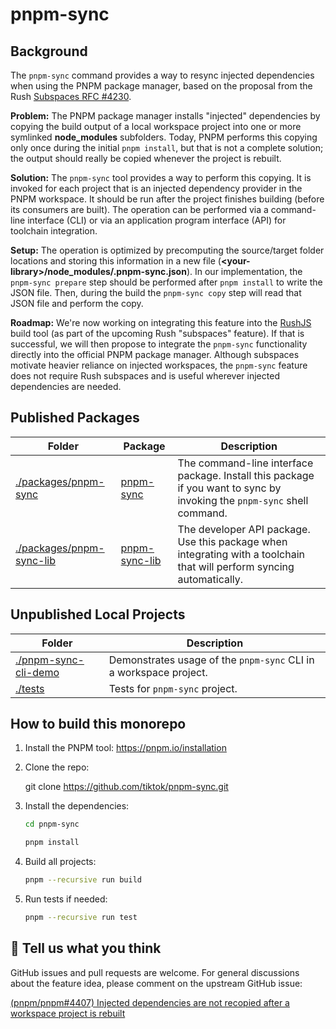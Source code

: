 # pnpm-sync

## Background

The `pnpm-sync` command provides a way to resync injected dependencies when using the PNPM package manager, based on the proposal from the Rush [Subspaces RFC #4230](https://github.com/microsoft/rushstack/issues/4230).

**Problem:** The PNPM package manager installs "injected" dependencies by copying the build output of a local workspace project into one or more symlinked **node_modules** subfolders. Today, PNPM performs this copying only once during the initial `pnpm install`, but that is not a complete solution; the output should really be copied whenever the project is rebuilt.

**Solution:** The `pnpm-sync` tool provides a way to perform this copying. It is invoked for each project that is an injected dependency provider in the PNPM workspace. It should be run after the project finishes building (before its consumers are built).  The operation can be performed via a command-line interface (CLI) or via an application program interface (API) for toolchain integration.

**Setup:** The operation is optimized by precomputing the source/target folder locations and storing this information in a new file (**&lt;your-library&gt;/node_modules/.pnpm-sync.json**). In our implementation, the `pnpm-sync prepare` step should be performed after `pnpm install` to write the JSON file.  Then, during the build the `pnpm-sync copy` step will read that JSON file and perform the copy.

**Roadmap:** We're now working on integrating this feature into the [RushJS](https://rushjs.io) build tool (as part of the upcoming Rush "subspaces" feature). If that is successful, we will then propose to integrate the `pnpm-sync` functionality directly into the official PNPM package manager.  Although subspaces motivate heavier reliance on injected workspaces, the `pnpm-sync` feature does not require Rush subspaces and is useful wherever injected dependencies are needed.

## Published Packages

| Folder | Package | Description |
--- | --- | ---
| [./packages/pnpm-sync](./packages/pnpm-sync/) | [pnpm-sync](https://www.npmjs.com/package/pnpm-sync) | The command-line interface package. Install this package if you want to sync by invoking the `pnpm-sync` shell command. |
| [./packages/pnpm-sync-lib](./packages/pnpm-sync-lib/) | [pnpm-sync-lib](https://www.npmjs.com/package/pnpm-sync-lib)  | The developer API package. Use this package when integrating with a toolchain that will perform syncing automatically. |

## Unpublished Local Projects

| Folder | Description |
| --- | --- |
| [./pnpm-sync-cli-demo](./pnpm-sync-cli-demo/) | Demonstrates usage of the `pnpm-sync` CLI in a workspace project. |
| [./tests](./tests/) | Tests for `pnpm-sync` project. |

## How to build this monorepo

1. Install the PNPM tool: https://pnpm.io/installation

2. Clone the repo:

   git clone https://github.com/tiktok/pnpm-sync.git

3. Install the dependencies:

   ```bash
   cd pnpm-sync

   pnpm install
   ```

4. Build all projects:

   ```bash
   pnpm --recursive run build
   ```

4. Run tests if needed:

   ```bash
   pnpm --recursive run test
   ```

## 💬 Tell us what you think

GitHub issues and pull requests are welcome.  For general discussions about the feature idea, please comment on the upstream GitHub issue:

[(pnpm/pnpm#4407) Injected dependencies are not recopied after a workspace project is rebuilt](https://github.com/pnpm/pnpm/issues/4407)

